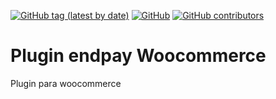 [![GitHub tag (latest by date)](https://img.shields.io/github/v/tag/endpay/endpay-woocommerce)](https://github.com/endpay/endpay-woocommerce/releases/latest)
[![GitHub](https://img.shields.io/github/license/endpay/endpay-woocommerce)](LICENSE)
[![GitHub contributors](https://img.shields.io/github/contributors/endpay/endpay-woocommerce)](https://github.com/endpay/endpay-woocommerce/graphs/contributors)

# Plugin endpay Woocommerce

Plugin para woocommerce
